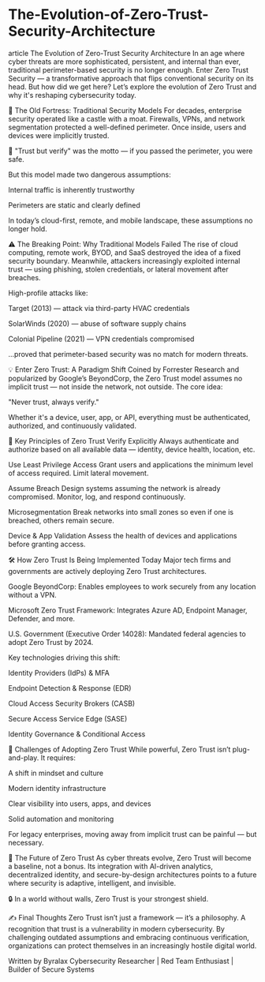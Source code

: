 # The-Evolution-of-Zero-Trust-Security-Architecture
article
The Evolution of Zero-Trust Security Architecture
In an age where cyber threats are more sophisticated, persistent, and internal than ever, traditional perimeter-based security is no longer enough. Enter Zero Trust Security — a transformative approach that flips conventional security on its head. But how did we get here? Let’s explore the evolution of Zero Trust and why it's reshaping cybersecurity today.

🏰 The Old Fortress: Traditional Security Models
For decades, enterprise security operated like a castle with a moat. Firewalls, VPNs, and network segmentation protected a well-defined perimeter. Once inside, users and devices were implicitly trusted.

🧱 "Trust but verify" was the motto — if you passed the perimeter, you were safe.

But this model made two dangerous assumptions:

Internal traffic is inherently trustworthy

Perimeters are static and clearly defined

In today’s cloud-first, remote, and mobile landscape, these assumptions no longer hold.

⚠️ The Breaking Point: Why Traditional Models Failed
The rise of cloud computing, remote work, BYOD, and SaaS destroyed the idea of a fixed security boundary. Meanwhile, attackers increasingly exploited internal trust — using phishing, stolen credentials, or lateral movement after breaches.

High-profile attacks like:

Target (2013) — attack via third-party HVAC credentials

SolarWinds (2020) — abuse of software supply chains

Colonial Pipeline (2021) — VPN credentials compromised

…proved that perimeter-based security was no match for modern threats.

💡 Enter Zero Trust: A Paradigm Shift
Coined by Forrester Research and popularized by Google’s BeyondCorp, the Zero Trust model assumes no implicit trust — not inside the network, not outside. The core idea:

"Never trust, always verify."

Whether it's a device, user, app, or API, everything must be authenticated, authorized, and continuously validated.

🔁 Key Principles of Zero Trust
Verify Explicitly
Always authenticate and authorize based on all available data — identity, device health, location, etc.

Use Least Privilege Access
Grant users and applications the minimum level of access required. Limit lateral movement.

Assume Breach
Design systems assuming the network is already compromised. Monitor, log, and respond continuously.

Microsegmentation
Break networks into small zones so even if one is breached, others remain secure.

Device & App Validation
Assess the health of devices and applications before granting access.

🛠️ How Zero Trust Is Being Implemented Today
Major tech firms and governments are actively deploying Zero Trust architectures.

Google BeyondCorp: Enables employees to work securely from any location without a VPN.

Microsoft Zero Trust Framework: Integrates Azure AD, Endpoint Manager, Defender, and more.

U.S. Government (Executive Order 14028): Mandated federal agencies to adopt Zero Trust by 2024.

Key technologies driving this shift:

Identity Providers (IdPs) & MFA

Endpoint Detection & Response (EDR)

Cloud Access Security Brokers (CASB)

Secure Access Service Edge (SASE)

Identity Governance & Conditional Access

🧠 Challenges of Adopting Zero Trust
While powerful, Zero Trust isn’t plug-and-play. It requires:

A shift in mindset and culture

Modern identity infrastructure

Clear visibility into users, apps, and devices

Solid automation and monitoring

For legacy enterprises, moving away from implicit trust can be painful — but necessary.

🚀 The Future of Zero Trust
As cyber threats evolve, Zero Trust will become a baseline, not a bonus. Its integration with AI-driven analytics, decentralized identity, and secure-by-design architectures points to a future where security is adaptive, intelligent, and invisible.

🔒 In a world without walls, Zero Trust is your strongest shield.

✍️ Final Thoughts
Zero Trust isn’t just a framework — it’s a philosophy. A recognition that trust is a vulnerability in modern cybersecurity. By challenging outdated assumptions and embracing continuous verification, organizations can protect themselves in an increasingly hostile digital world.

Written by Byralax
Cybersecurity Researcher | Red Team Enthusiast | Builder of Secure Systems
